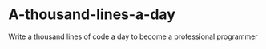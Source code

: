 # A-thousand-lines-a-day
Write a thousand lines of code a day to become a professional programmer  
